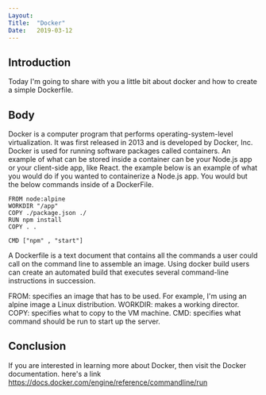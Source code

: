 ```yaml
---
Layout:	
Title:	"Docker"
Date:	2019-03-12
---
```


## Introduction 

Today I'm going to share with you a little bit about docker and how to create a simple Dockerfile.

## Body

Docker is a computer program that performs operating-system-level virtualization. It was first released in 2013 and is developed by Docker, Inc. Docker is used for running software packages called containers.
An example of what can be stored inside a container can be your Node.js app or your client-side app, like React.
the example below is an example of what you would do if you wanted to containerize a Node.js app.
You would but the below commands inside of a DockerFile.

```
FROM node:alpine
WORKDIR "/app"
COPY ./package.json ./
RUN npm install
COPY . .

CMD ["npm" , "start"]

```


A Dockerfile is a text document that contains all the commands a user could call on the command line to assemble an image. Using docker build users can create an automated build that executes several command-line instructions in succession. 

FROM: specifies an image that has to be used. For example, I'm using an alpine image a Linux distribution.
WORKDIR: makes a working director.
COPY: specifies what to copy to the VM machine.
CMD: specifies what command should be run to start up the server.


## Conclusion 

If you are interested in learning more about Docker, then visit the Docker documentation. here's a link 
https://docs.docker.com/engine/reference/commandline/run



